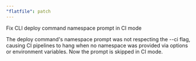 ```yaml
---
"flatfile": patch
---
```


Fix CLI deploy command namespace prompt in CI mode

The deploy command's namespace prompt was not respecting the --ci flag, causing CI pipelines to hang when no namespace was provided via options or environment variables. Now the prompt is skipped in CI mode.
